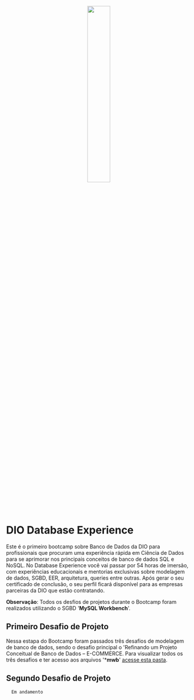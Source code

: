 <p align="center">
  <img src="https://user-images.githubusercontent.com/69018600/192149019-59714005-f3ed-457f-83cb-de8d0422475d.png"  width = "35%" />
</p>

# DIO Database Experience 
  Este é o primeiro bootcamp sobre Banco de Dados da DIO para profissionais que procuram uma experiência rápida em Ciência de Dados para se aprimorar nos principais conceitos de banco de dados SQL e NoSQL. No Database Experience você vai passar por 54 horas de imersão, com experiências educacionais e mentorias exclusivas sobre modelagem de dados, SGBD, EER, arquitetura, queries entre outras.  Após gerar o seu certificado de conclusão, o seu perfil ficará disponível para as empresas parceiras da DIO que estão contratando.

**Observação**: Todos os desfios de projetos durante o Bootcamp foram realizados utilizando o SGBD '**MySQL Workbench**'.
  
  
## Primeiro Desafio de Projeto
   Nessa estapa do Bootcamp foram passados três desafios de modelagem de banco de dados, sendo o desafio principal o 'Refinando um Projeto Conceitual de Banco de Dados – E-COMMERCE. Para visualizar todos os três desafios e ter acesso aos arquivos '***mwb**' [acesse esta pasta](https://github.com/NikiReis/DataBaseExperience/tree/main/primeirodesafio). 
   
## Segundo Desafio de Projeto
      Em andamento
